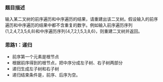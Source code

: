 ### 题目描述
输入某二叉树的前序遍历和中序遍历的结果，请重建出该二叉树。假设输入的前序遍历和中序遍历的结果中都不含重复的数字。例如输入前序遍历序列{1,2,4,7,3,5,6,8}和中序遍历序列{4,7,2,1,5,3,8,6}，则重建二叉树并返回。

### 思路1：递归
- 前序第一个元素是根节点
- 根据前序得到的根节点，把中序分成左子树、右子树两部分
- 递归生成左子树和右子树
- 递归结束条件是，前序、后序为空。
